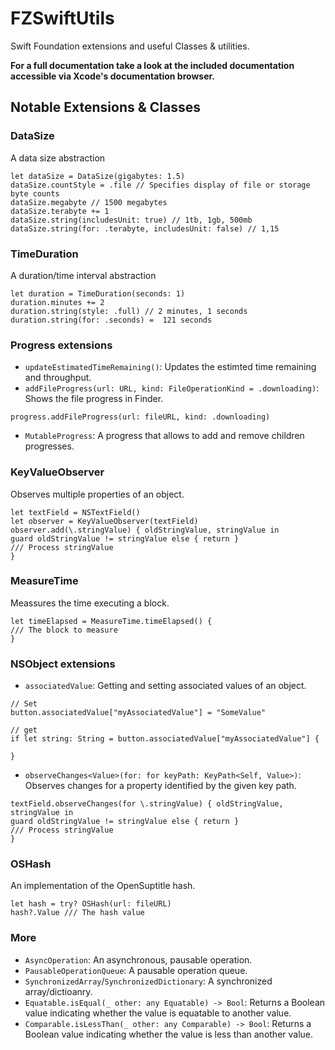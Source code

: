 # FZSwiftUtils

Swift Foundation extensions and useful Classes & utilities.

**For a full documentation take a look at the included documentation accessible via Xcode's documentation browser.**

## Notable Extensions & Classes

### DataSize
A data size abstraction 
```
let dataSize = DataSize(gigabytes: 1.5)
dataSize.countStyle = .file // Specifies display of file or storage byte counts
dataSize.megabyte // 1500 megabytes
dataSize.terabyte += 1
dataSize.string(includesUnit: true) // 1tb, 1gb, 500mb
dataSize.string(for: .terabyte, includesUnit: false) // 1,15
```

### TimeDuration
A duration/time interval abstraction 
```
let duration = TimeDuration(seconds: 1)
duration.minutes += 2
duration.string(style: .full) // 2 minutes, 1 seconds
duration.string(for: .seconds) =  121 seconds
```

### Progress extensions
- `updateEstimatedTimeRemaining()`: Updates the estimted time remaining and throughput.
- `addFileProgress(url: URL, kind: FileOperationKind = .downloading)`: Shows the file progress in Finder.
```
progress.addFileProgress(url: fileURL, kind: .downloading)
```
- `MutableProgress`: A progress that allows to add and remove children progresses.

### KeyValueObserver
Observes multiple properties of an object.
```
let textField = NSTextField()
let observer = KeyValueObserver(textField)
observer.add(\.stringValue) { oldStringValue, stringValue in
guard oldStringValue != stringValue else { return }
/// Process stringValue
}  
```
 
### MeasureTime
Meassures the time executing a block.
```
let timeElapsed = MeasureTime.timeElapsed() {
/// The block to measure
}
```
 
### NSObject extensions
- `associatedValue`: Getting and setting associated values of an object.
```
// Set
button.associatedValue["myAssociatedValue"] = "SomeValue"

// get
if let string: String = button.associatedValue["myAssociatedValue"] {

}
```
- `observeChanges<Value>(for: for keyPath: KeyPath<Self, Value>)`: Observes changes for a property identified by the given key path.
```
textField.observeChanges(for \.stringValue) { oldStringValue, stringValue in
guard oldStringValue != stringValue else { return }
/// Process stringValue
}  
```

### OSHash
An implementation of the OpenSuptitle hash.
```
let hash = try? OSHash(url: fileURL)
hash?.Value /// The hash value
```
 
### More
- `AsyncOperation`: An asynchronous, pausable operation.
- `PausableOperationQueue`: A pausable operation queue.
- `SynchronizedArray`/`SynchronizedDictionary`: A synchronized array/dictioanry.
- `Equatable.isEqual(_ other: any Equatable) -> Bool`: Returns a Boolean value indicating whether the value is equatable to another value.
- `Comparable.isLessThan(_ other: any Comparable) -> Bool`: Returns a Boolean value indicating whether the value is less than another value.
